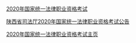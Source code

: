 
[2020年国家统一法律职业资格考试](/fk/2020年国家统一法律职业资格考试.md)

[陕西省司法厅2020年国家统一法律职业资格考试公告](/fk/陕西省司法厅2020年国家统一法律职业资格考试公告.md)

[2020年国家统一法律职业资格考试主页](http://www.moj.gov.cn/subject/content/2020-08/13/twzt_3254076.html)

